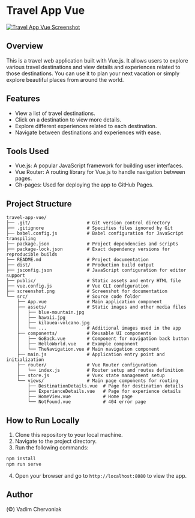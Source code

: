 # Travel App Vue

[![Travel App Vue Screenshot](https://github.com/vadim4web/travel-app-vue/blob/main/screenshot.png)](https://vadim4web.github.io/travel-app-vue/)

## Overview

This is a travel web application built with Vue.js. It allows users to explore various travel destinations and view details and experiences related to those destinations. You can use it to plan your next vacation or simply explore beautiful places from around the world.

## Features

- View a list of travel destinations.
- Click on a destination to view more details.
- Explore different experiences related to each destination.
- Navigate between destinations and experiences with ease.

## Tools Used

- Vue.js: A popular JavaScript framework for building user interfaces.
- Vue Router: A routing library for Vue.js to handle navigation between pages.
- Gh-pages: Used for deploying the app to GitHub Pages.

## Project Structure
```
travel-app-vue/
├── .git/                     # Git version control directory
├── .gitignore                # Specifies files ignored by Git
├── babel.config.js           # Babel configuration for JavaScript transpiling
├── package.json              # Project dependencies and scripts
├── package-lock.json         # Exact dependency versions for reproducible builds
├── README.md                 # Project documentation
├── dist/                     # Production build output
├── jsconfig.json             # JavaScript configuration for editor support
├── public/                   # Static assets and entry HTML file
├── vue.config.js             # Vue CLI configuration
├── screenshot.png            # Screenshot for documentation
└── src/                      # Source code folder
    ├── App.vue               # Main application component
    ├── assets/               # Static images and other media files
    │   ├── blue-mountain.jpg
    │   ├── hawaii.jpg
    │   ├── kilauea-volcano.jpg
    │   └── ...               # Additional images used in the app
    ├── components/           # Reusable UI components
    │   ├── GoBack.vue        # Component for navigation back button
    │   ├── HelloWorld.vue    # Example component
    │   └── TheNavigation.vue # Main navigation component
    ├── main.js               # Application entry point and initialization
    ├── router/               # Vue Router configuration
    │   └── index.js          # Router setup and routes definition
    ├── store.js              # Vuex state management setup
    └── views/                # Main page components for routing
        ├── DestinationDetails.vue  # Page for destination details
        ├── ExperienceDetails.vue   # Page for experience details
        ├── HomeView.vue            # Home page
        └── NotFound.vue            # 404 error page
```
## How to Run Locally

1. Clone this repository to your local machine.
2. Navigate to the project directory.
3. Run the following commands:

```bash
npm install
npm run serve
```


4. Open your browser and go to `http://localhost:8080` to view the app.

## Author

(&copy;) Vadim Chervoniak